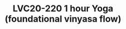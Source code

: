 ---
categories:
- lvc20
description: Class Description:<br><br>Join Kassidy for a 1 hour foundational vinyasa
  flow. In this class we will move through a series of poses meant to ease tension
  in the shoulders, chest, and back. These are areas in the body that are often stressed
  and over stretched while working at a computer or desk. Remember to bring something
  comfy to practice on, a mat, towel, or blanket!
image: /assets/images/featured-images/lvc20/LVC20-220.png
session_id: LVC20-220
session_room: '[Track 1] IoT/Edge/Embedded'
session_slot:
  end_time: 2020-09-23 13:45
  start_time: 2020-09-23 12:45
session_speakers:
- speaker_bio: Kassidy is a Registered Yoga Teacher and Licensed Massage Therapist.
    She began her journey with yoga in 2012. It started as a way to stretch, and ease
    the tension of every day stress. After a few classes she noticed the power of
    uniting movement with breath, and &amp;nbsp;the calming effect it had on the mind.
    Her yoga practice turned into a passion for kinesiology, and later inspired her
    to take a 200 hour yoga teacher training in Portsmouth, New Hampshire. Since becoming
    registered in 2017 she has instructed classes in New Hampshire, Utah, and South
    Carolina. She is now a resident in Charleston South Carolina and enjoys practicing
    yoga on the beach!
  speaker_company: Salt Spa
  speaker_image: http://avatars.sched.co/1/e6/4385642/avatar.jpg.320x320px.jpg?0b7
  speaker_name: Kassidy Holmes
  speaker_position: Yoga Instructor
  speaker_role: attendee, speaker
session_track: Fun / social
tag: session
tags: Fun / social
title: LVC20-220 1 hour Yoga (foundational vinyasa flow)
---
